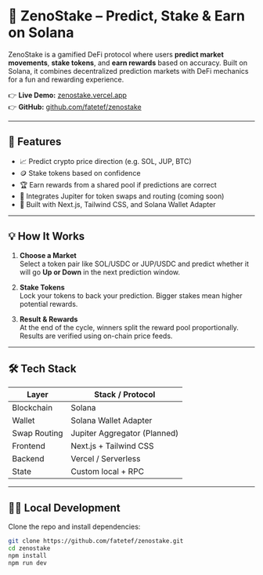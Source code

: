 # 🔮 ZenoStake – Predict, Stake & Earn on Solana

ZenoStake is a gamified DeFi protocol where users **predict market movements**, **stake tokens**, and **earn rewards** based on accuracy. Built on Solana, it combines decentralized prediction markets with DeFi mechanics for a fun and rewarding experience.

👉 **Live Demo:** [zenostake.vercel.app](https://zenostake.vercel.app)  
👉 **GitHub:** [github.com/fatetef/zenostake](https://github.com/fatetef/zenostake)

---

## 🚀 Features

- 📈 Predict crypto price direction (e.g. SOL, JUP, BTC)
- 🪙 Stake tokens based on confidence
- 🏆 Earn rewards from a shared pool if predictions are correct
- 🔁 Integrates Jupiter for token swaps and routing (coming soon)
- 🎨 Built with Next.js, Tailwind CSS, and Solana Wallet Adapter

---

## 💡 How It Works

1. **Choose a Market**  
   Select a token pair like SOL/USDC or JUP/USDC and predict whether it will go **Up or Down** in the next prediction window.

2. **Stake Tokens**  
   Lock your tokens to back your prediction. Bigger stakes mean higher potential rewards.

3. **Result & Rewards**  
   At the end of the cycle, winners split the reward pool proportionally. Results are verified using on-chain price feeds.

---

## 🛠️ Tech Stack

| Layer         | Stack / Protocol     |
|---------------|----------------------|
| Blockchain    | Solana               |
| Wallet        | Solana Wallet Adapter |
| Swap Routing  | Jupiter Aggregator (Planned) |
| Frontend      | Next.js + Tailwind CSS |
| Backend       | Vercel / Serverless  |
| State         | Custom local + RPC   |

---

## 🧑‍💻 Local Development

Clone the repo and install dependencies:

```bash
git clone https://github.com/fatetef/zenostake.git
cd zenostake
npm install
npm run dev
